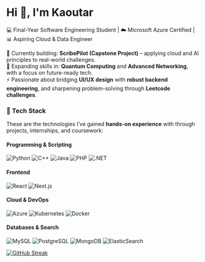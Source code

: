 # Hi 🦋, I'm Kaoutar

💻 Final-Year Software Engineering Student | ☁️ Microsoft Azure Certified | 📊 Aspiring Cloud & Data Engineer  

🔭 Currently building: **ScribePilot (Capstone Project)** – applying cloud and AI principles to real-world challenges.  
🌱 Expanding skills in: **Quantum Computing** and **Advanced Networking**, with a focus on future-ready tech.  
⚡ Passionate about bridging **UI/UX design** with **robust backend engineering**, and sharpening problem-solving through **Leetcode challenges**.  


### 🔧 Tech Stack

These are the technologies I’ve gained **hands-on experience** with through projects, internships, and coursework:

#### Programming & Scripting
![Python](https://img.shields.io/badge/-Python-3776AB?logo=python&logoColor=white)
![C++](https://img.shields.io/badge/-C++-00599C?logo=cplusplus&logoColor=white)
![Java](https://img.shields.io/badge/-Java-007396?logo=java&logoColor=white)
![PHP](https://img.shields.io/badge/-PHP-777BB4?logo=php&logoColor=white)
![.NET](https://img.shields.io/badge/-.NET-512BD4?logo=dotnet&logoColor=white)

#### Frontend
![React](https://img.shields.io/badge/-React-61DAFB?logo=react&logoColor=black)
![Next.js](https://img.shields.io/badge/-Next.js-000000?logo=nextdotjs&logoColor=white)

#### Cloud & DevOps
![Azure](https://img.shields.io/badge/-Azure-0078D4?logo=microsoftazure&logoColor=white)
![Kubernetes](https://img.shields.io/badge/-Kubernetes-326CE5?logo=kubernetes&logoColor=white)
![Docker](https://img.shields.io/badge/-Docker-2496ED?logo=docker&logoColor=white)

#### Databases & Search
![MySQL](https://img.shields.io/badge/-MySQL-4479A1?logo=mysql&logoColor=white)
![PostgreSQL](https://img.shields.io/badge/-PostgreSQL-336791?logo=postgresql&logoColor=white)
![MongoDB](https://img.shields.io/badge/-MongoDB-47A248?logo=mongodb&logoColor=white)
![ElasticSearch](https://img.shields.io/badge/-ElasticSearch-005571?logo=elasticsearch&logoColor=white)

[![GitHub Streak](https://streak-stats.demolab.com/?user=kaoutarell&theme=radical)](https://git.io/streak-stats)

